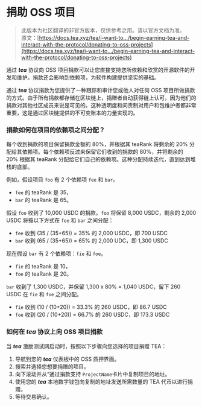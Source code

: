 # 捐助 OSS 项目

> 此版本为社区翻译的非官方版本，仅供参考之用。请以官方文档为准。\
> 原文：[https://docs.tea.xyz/tea/i-want-to.../begin-earning-tea-and-interact-with-the-protocol/donating-to-oss-projects](https://docs.tea.xyz/tea/i-want-to.../begin-earning-tea-and-interact-with-the-protocol/donating-to-oss-projects)

通过 _**tea**_ 协议向 OSS 项目捐款可以让您直接支持您所依赖和欣赏的开源软件的开发和维护。捐款还会影响到依赖项，为软件构建提供坚实的基础。

通过 _**tea**_ 协议捐款为您提供了一种跟踪和审计您或他人对任何 OSS 项目所做捐款的方式。由于所有捐款都存储在区块链上，捐赠者自动获得链上认可，因为他们的捐款对其他社区成员来说是可见的。这种透明度和问责制对用户和包维护者都非常重要，这是通过区块链提供的不可变账本的力量实现的。

### 捐款如何在项目的依赖项之间分配？

每个收到捐款的项目保留捐款金额的 80%，并根据其 teaRank 将剩余的 20% 分配给其依赖项。每个依赖项反过来保留它们收到的捐款的 80%，并将剩余的 20% 根据其 teaRank 分配给它们自己的依赖项。这种分配持续迭代，直到达到堆栈的底部。

例如，假设项目 `foo` 有 2 个依赖项 `fee` 和 `bar`。

* `fee` 的 teaRank 是 35，
* `bar` 的 teaRank 是 65。

假设 `foo` 收到了 10,000 USDC 的捐款。`foo` 将保留 8,000 USDC，剩余的 2,000 USDC 将按以下方式在 `fee` 和 `bar` 之间分配：

* `fee` 收到 (35 / (35+65)) = 35% 的 2,000 USDC，即 700 USDC
* `bar` 收到 (65 / (35+65)) = 65% 的 2,000 UDC，即 1,300 USDC

现在假设 `bar` 有 2 个依赖项：`fie` 和 `foe`。

* `fie` 的 teaRank 是 10，
* `foe` 的 teaRank 是 20。

`bar` 收到了 1,300 USDC，并保留 1,300 x 80% = 1,040 USDC，留下 260 USDC 在 `fie` 和 `foe` 之间分配。

* `fie` 收到 (10 / (10+20)) = 33.3% 的 260 USDC，即 86.7 USDC
* `foe` 收到 (20 / (10+20)) = 66.7% 的 260 USDC，即 173.3 USDC

### 如何在 _tea_ 协议上向 OSS 项目捐款

当 _**tea**_ 激励测试网启动时，按照以下步骤向您选择的项目捐赠 TEA：

1. 导航到您的 _**tea**_ 仪表板中的 OSS 质押界面。
2. 搜索并选择您想要捐赠的项目。
3. 向下滚动并从“通过捐款支持 `ProjectName`卡片中复制项目的地址。
4. 使用您的 _**tea**_ 本地数字钱包向复制的地址发送所需数量的 TEA 代币以进行捐赠。
5. 等待交易确认。
